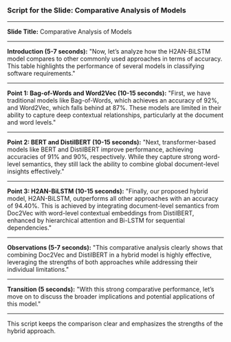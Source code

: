 ### Script for the Slide: Comparative Analysis of Models

---

**Slide Title:** Comparative Analysis of Models

---

**Introduction (5-7 seconds):**
"Now, let’s analyze how the H2AN-BiLSTM model compares to other commonly used approaches in terms of accuracy. This table highlights the performance of several models in classifying software requirements."

---

**Point 1: Bag-of-Words and Word2Vec (10-15 seconds):**
"First, we have traditional models like Bag-of-Words, which achieves an accuracy of 92%, and Word2Vec, which falls behind at 87%. These models are limited in their ability to capture deep contextual relationships, particularly at the document and word levels."

---

**Point 2: BERT and DistilBERT (10-15 seconds):**
"Next, transformer-based models like BERT and DistilBERT improve performance, achieving accuracies of 91% and 90%, respectively. While they capture strong word-level semantics, they still lack the ability to combine global document-level insights effectively."

---

**Point 3: H2AN-BiLSTM (10-15 seconds):**
"Finally, our proposed hybrid model, H2AN-BiLSTM, outperforms all other approaches with an accuracy of 94.40%. This is achieved by integrating document-level semantics from Doc2Vec with word-level contextual embeddings from DistilBERT, enhanced by hierarchical attention and Bi-LSTM for sequential dependencies."

---

**Observations (5-7 seconds):**
"This comparative analysis clearly shows that combining Doc2Vec and DistilBERT in a hybrid model is highly effective, leveraging the strengths of both approaches while addressing their individual limitations."

---

**Transition (5 seconds):**
"With this strong comparative performance, let’s move on to discuss the broader implications and potential applications of this model."

---

This script keeps the comparison clear and emphasizes the strengths of the hybrid approach.
